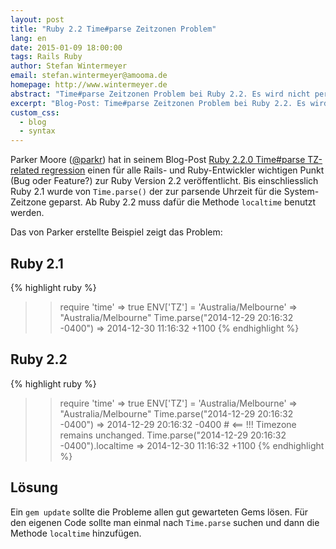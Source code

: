 ```yaml
---
layout: post
title: "Ruby 2.2 Time#parse Zeitzonen Problem"
lang: en
date: 2015-01-09 18:00:00
tags: Rails Ruby
author: Stefan Wintermeyer
email: stefan.wintermeyer@amooma.de
homepage: http://www.wintermeyer.de
abstract: "Time#parse Zeitzonen Problem bei Ruby 2.2. Es wird nicht per Default die System-Zeitzone benutzt."
excerpt: "Blog-Post: Time#parse Zeitzonen Problem bei Ruby 2.2. Es wird nicht per Default die System-Zeitzone benutzt."
custom_css:
  - blog
  - syntax
---
```

Parker Moore (<a href="http://twitter.com/parkr">@parkr</a>) hat in seinem Blog-Post <a href="https://byparker.com/blog/2014/ruby-2-2-0-time-parse-localtime-regression/">Ruby 2.2.0 Time#parse TZ-related regression</a> einen für alle Rails- und Ruby-Entwickler wichtigen Punkt (Bug oder Feature?) zur Ruby Version 2.2 veröffentlicht. Bis einschliesslich Ruby 2.1 wurde von `Time.parse()` der zur parsende Uhrzeit für die System-Zeitzone geparst. Ab Ruby 2.2 muss dafür die Methode `localtime` benutzt werden.

Das von Parker erstellte Beispiel zeigt das Problem:

## Ruby 2.1
{% highlight ruby %}
>> require 'time'
=> true
>> ENV['TZ'] = 'Australia/Melbourne'
=> "Australia/Melbourne"
>> Time.parse("2014-12-29 20:16:32 -0400")
=> 2014-12-30 11:16:32 +1100
{% endhighlight %}

## Ruby 2.2
{% highlight ruby %}
>> require 'time'
=> true
>> ENV['TZ'] = 'Australia/Melbourne'
=> "Australia/Melbourne"
>> Time.parse("2014-12-29 20:16:32 -0400")
=> 2014-12-29 20:16:32 -0400 # <== !!! Timezone remains unchanged.
>> Time.parse("2014-12-29 20:16:32 -0400").localtime
=> 2014-12-30 11:16:32 +1100
{% endhighlight %}

## Lösung
Ein `gem update` sollte die Probleme allen gut gewarteten Gems lösen. Für den eigenen Code sollte man einmal nach `Time.parse` suchen und dann die Methode `localtime` hinzufügen.
